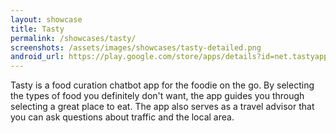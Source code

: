 ```yaml
---
layout: showcase
title: Tasty
permalink: /showcases/tasty/
screenshots: /assets/images/showcases/tasty-detailed.png
android_url: https://play.google.com/store/apps/details?id=net.tastyapp.tasty&hl=en
---
```

Tasty is a food curation chatbot app for the foodie on the go. By
selecting the types of food you definitely don't want, the app guides
you through selecting a great place to eat. The app also serves as a
travel advisor that you can ask questions about traffic and the local
area.
